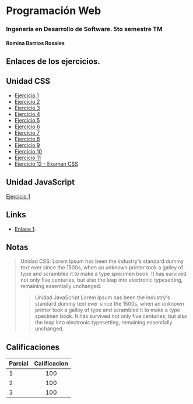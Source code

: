 
# Programación Web
### Ingeneria en Desarrollo de Software. 5to semestre TM

#### Romina Barrios Rosales 

## Enlaces de los ejercicios.
## Unidad CSS
* [Ejercicio 1](temafav/index-01.html)
* [Ejercicio 2](ejercicioDos/tablasyasi.html)
* [Ejercicio 3](ejercicioDos/tablasyasi.html)
* [Ejercicio 4](ejercicioCSS01/index.html)
* [Ejercicio 5](ejercicioCSS02/index.html)
* [Ejercicio 6](theShop/index.html)
* [Ejercicio 7](theShop/index.html)
* [Ejercicio 8](theShop/index.html)
* [Ejercicio 9](theShop/index.html)
* [Ejercicio 10](theShop/index.html)
* [Ejercicio 11](theShop/index.html)
* [Ejercicio 12 - Examen CSS](theShop/index.html)

## Unidad  JavaScript
[Ejercicio 1]()

## Links

* [Enlace 1](https://www.youtube.com/watch?v=Oswujxm2Ag0&list=RDOswujxm2Ag0&start_radio=1).

## Notas

> Unidad CSS: Lorem Ipsum has been the industry's standard dummy text ever since the 1500s, when an unknown printer took a galley of type and scrambled it to make a type specimen book. It has survived not only five centuries, but also the leap into electronic typesetting, remaining essentially unchanged.
>
>>  Unidad JavaScript Lorem Ipsum has been the industry's standard dummy text ever since the 1500s, when an unknown printer took a galley of type and scrambled it to make a type specimen book. It has survived not only five centuries, but also the leap into electronic typesetting, remaining essentially unchanged.

## Calificaciones

|Parcial | Calificacion  |
| ------ |:-------------:|
| 1      | 100           |
| 2      | 100           |
| 3      | 100           |

